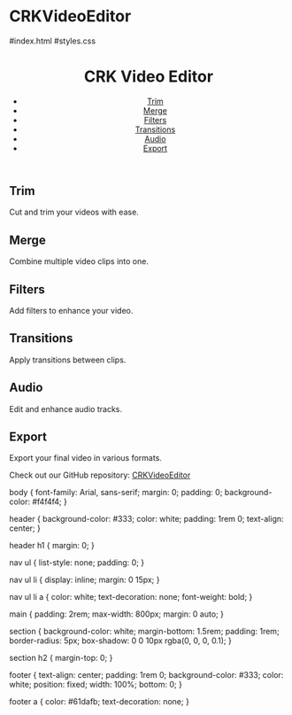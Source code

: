 # CRKVideoEditor
#index.html
#styles.css
<!DOCTYPE html>
<html lang="en">
<head>
    <meta charset="UTF-8">
    <meta name="viewport" content="width=device-width, initial-scale=1.0">
    <title>CRK Video Editor</title>
    <link rel="stylesheet" href="styles.css">
</head>
<body>
    <header>
        <h1>CRK Video Editor</h1>
        <nav>
            <ul>
                <li><a href="#trim">Trim</a></li>
                <li><a href="#merge">Merge</a></li>
                <li><a href="#filters">Filters</a></li>
                <li><a href="#transitions">Transitions</a></li>
                <li><a href="#audio">Audio</a></li>
                <li><a href="#export">Export</a></li>
            </ul>
        </nav>
    </header>
    <main>
        <section id="trim">
            <h2>Trim</h2>
            <p>Cut and trim your videos with ease.</p>
        </section>
        <section id="merge">
            <h2>Merge</h2>
            <p>Combine multiple video clips into one.</p>
        </section>
        <section id="filters">
            <h2>Filters</h2>
            <p>Add filters to enhance your video.</p>
        </section>
        <section id="transitions">
            <h2>Transitions</h2>
            <p>Apply transitions between clips.</p>
        </section>
        <section id="audio">
            <h2>Audio</h2>
            <p>Edit and enhance audio tracks.</p>
        </section>
        <section id="export">
            <h2>Export</h2>
            <p>Export your final video in various formats.</p>
        </section>
    </main>
    <footer>
        <p>Check out our GitHub repository: <a href="https://github.com/yourusername/CRKVideoEditor" target="_blank">CRKVideoEditor</a></p>
    </footer>
</body>
</html>
body {
    font-family: Arial, sans-serif;
    margin: 0;
    padding: 0;
    background-color: #f4f4f4;
}

header {
    background-color: #333;
    color: white;
    padding: 1rem 0;
    text-align: center;
}

header h1 {
    margin: 0;
}

nav ul {
    list-style: none;
    padding: 0;
}

nav ul li {
    display: inline;
    margin: 0 15px;
}

nav ul li a {
    color: white;
    text-decoration: none;
    font-weight: bold;
}

main {
    padding: 2rem;
    max-width: 800px;
    margin: 0 auto;
}

section {
    background-color: white;
    margin-bottom: 1.5rem;
    padding: 1rem;
    border-radius: 5px;
    box-shadow: 0 0 10px rgba(0, 0, 0, 0.1);
}

section h2 {
    margin-top: 0;
}

footer {
    text-align: center;
    padding: 1rem 0;
    background-color: #333;
    color: white;
    position: fixed;
    width: 100%;
    bottom: 0;
}

footer a {
    color: #61dafb;
    text-decoration: none;
}
